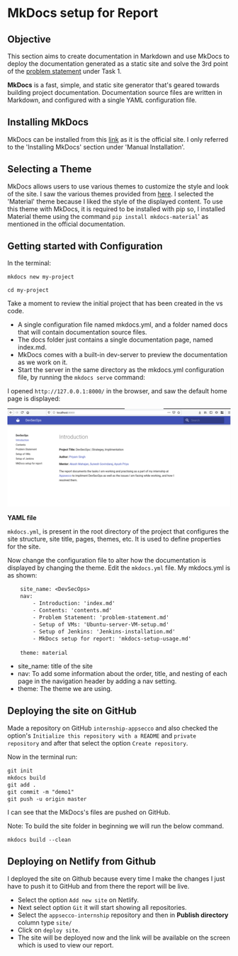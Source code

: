 # MkDocs setup for Report

## Objective

This section aims to create documentation in Markdown and use MkDocs to deploy the documentation generated as a static site and solve the 3rd point of the [problem statement](https://intern-appsecco.netlify.app/problem-statement/) under Task 1.

**MkDocs** is a fast, simple, and static site generator that's geared towards building project documentation. Documentation source files are written in Markdown, and configured with a single YAML configuration file.

## Installing MkDocs

MkDocs can be installed from this [link](https://www.mkdocs.org/) as it is the official site.  I only referred to the 'Installing MkDocs' section under 'Manual Installation'. 

## Selecting a Theme

MkDocs allows users to use various themes to customize the style and look of the site. I saw the various themes provided from [here](https://github.com/mkdocs/mkdocs/wiki/MkDocs-Themes).  I selected the 'Material' theme because I liked the style of the displayed content. To use this theme with MkDocs, it is required to be installed with pip so, I installed Material theme using the command `pip install mkdocs-material`' as mentioned in the official documentation.

## Getting started with Configuration

In the terminal:

```
mkdocs new my-project
```

```
cd my-project
```

Take a moment to review the initial project that has been created in the vs code.

* A single configuration file named mkdocs.yml, and a folder named docs that will contain documentation source files.
* The docs folder just contains a single documentation page, named index.md.
* MkDocs comes with a built-in dev-server to preview the documentation as we work on it.
* Start the server in the same directory as the mkdocs.yml configuration file, by running the `mkdocs serve` command:

I opened `http://127.0.0.1:8000/` in the browser, and saw the default home page is displayed:

![](Images/localhost.png)

**YAML file**

```mkdocs.yml```, is present in the root directory of the project that configures the site structure, site title, pages, themes, etc. It is used to define properties for the site.

Now change the configuration file to alter how the documentation is displayed by changing the theme. Edit the `mkdocs.yml` file. My mkdocs.yml is as shown:

        site_name: <DevSecOps>
        nav:
            - Introduction: 'index.md'
            - Contents: 'contents.md'
            - Problem Statement: 'problem-statement.md'
            - Setup of VMs: 'Ubuntu-server-VM-setup.md'
            - Setup of Jenkins: 'Jenkins-installation.md'
            - MkDocs setup for report: 'mkdocs-setup-usage.md'

        theme: material

* site_name: title of the site
* nav:  To add some information about the order, title, and nesting of each page in the navigation header by adding a nav setting.
* theme: The theme we are using.

## Deploying the site on GitHub

Made a repository on GitHub `internship-appsecco` and also checked the option's `Initialize this repository with a README` and `private repository` and after that select the option `Create repository`.

Now in the terminal run:

```
git init
mkdocs build
git add .
git commit -m "demo1"
git push -u origin master
```

I can see that the MkDocs's files are pushed on GitHub.

Note: To build the site folder in beginning we will run the below command.
```
mkdocs build --clean
```

## Deploying on Netlify from Github

I deployed the site on Github because every time I make the changes I just have to push it to GitHub and from there the report will be live.

* Select the option `Add new site` on Netlify.
* Next select option `Git` it will start showing all repositories. 
* Select the `appsecco-internship` repository and then in **Publish directory** column type `site/`
* Click on `deploy site`.
* The site will be deployed now and the link will be available on the screen which is used to view our report.